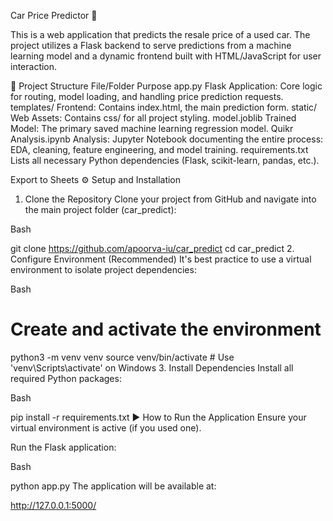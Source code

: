 Car Price Predictor 🚗

This is a web application that predicts the resale price of a used car. The project utilizes a Flask backend to serve predictions from a machine learning model and a dynamic frontend built with HTML/JavaScript for user interaction.

📂 Project Structure
File/Folder	Purpose
app.py	Flask Application: Core logic for routing, model loading, and handling price prediction requests.
templates/	Frontend: Contains index.html, the main prediction form.
static/	Web Assets: Contains css/ for all project styling.
model.joblib	Trained Model: The primary saved machine learning regression model.
Quikr Analysis.ipynb	Analysis: Jupyter Notebook documenting the entire process: EDA, cleaning, feature engineering, and model training.
requirements.txt	Lists all necessary Python dependencies (Flask, scikit-learn, pandas, etc.).

Export to Sheets
⚙️ Setup and Installation
1. Clone the Repository
Clone your project from GitHub and navigate into the main project folder (car_predict):

Bash

git clone https://github.com/apoorva-iu/car_predict
cd car_predict 
2. Configure Environment (Recommended)
It's best practice to use a virtual environment to isolate project dependencies:

Bash

# Create and activate the environment
python3 -m venv venv
source venv/bin/activate  # Use 'venv\Scripts\activate' on Windows
3. Install Dependencies
Install all required Python packages:

Bash

pip install -r requirements.txt
▶️ How to Run the Application
Ensure your virtual environment is active (if you used one).

Run the Flask application:

Bash

python app.py
The application will be available at:

http://127.0.0.1:5000/






